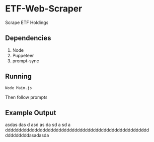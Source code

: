 # ETF-Web-Scraper
Scrape ETF Holdings

## Dependencies

1. Node
2. Puppeteer
3. prompt-sync

## Running

`Node Main.js`

  Then follow prompts
  
## Example Output

asdas
das
d
asd
as
da
sd
a
sd
a
dddddddddddddddddddddddddddddddddddddddddddddddddddddd
dddddddddasadasda

